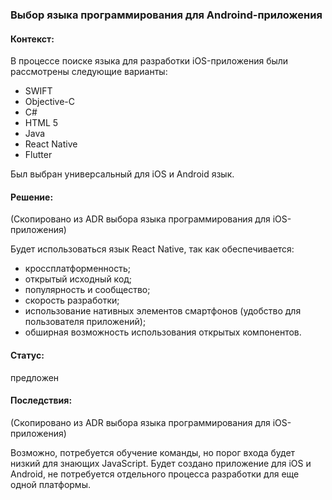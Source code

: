 ### Выбор языка программирования для Androind-приложения

#### Контекст:

В процессе поиске языка для разработки iOS-приложения были рассмотрены следующие варианты:
- SWIFT
- Objective-C
- C#
- HTML 5
- Java
- React Native
- Flutter

Был выбран универсальный для iOS и Android язык.

#### Решение:

(Скопировано из ADR выбора языка программирования для iOS-приложения)

Будет использоваться язык React Native, так как обеспечивается:
- кроссплатформенность;
- открытый исходный код;
- популярность и сообщество;
- скорость разработки;
- использование нативных элементов смартфонов (удобство для пользователя приложений);
- обширная возможность использования открытых компонентов.

#### Статус:

предложен

#### Последствия:

(Скопировано из ADR выбора языка программирования для iOS-приложения)

Возможно, потребуется обучение команды, но порог входа будет низкий для знающих JavaScript. Будет создано приложение для iOS и Android, не потребуется отдельного процесса разработки для еще одной платформы.
